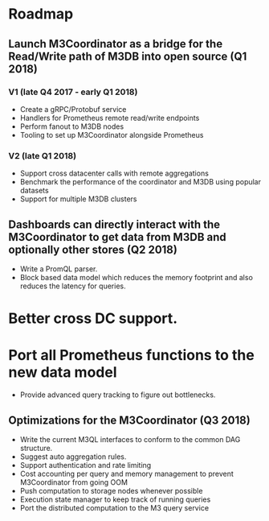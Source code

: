 # Roadmap

## Launch M3Coordinator as a bridge for the Read/Write path of M3DB into open source (Q1 2018) 

### V1 (late Q4 2017 - early Q1 2018)
* Create a gRPC/Protobuf service
* Handlers for Prometheus remote read/write endpoints
* Perform fanout to M3DB nodes
* Tooling to set up M3Coordinator alongside Prometheus

### V2 (late Q1 2018)
* Support cross datacenter calls with remote aggregations
* Benchmark the performance of the coordinator and M3DB using popular datasets
* Support for multiple M3DB clusters


## Dashboards can directly interact with the M3Coordinator to get data from M3DB and optionally other stores (Q2 2018)

* Write a PromQL parser.
* Block based data model which reduces the memory footprint and also reduces the latency for queries.
# Better cross DC support.
# Port all Prometheus functions to the new data model
* Provide advanced query tracking to figure out bottlenecks.

## Optimizations for the M3Coordinator (Q3 2018)
* Write the current M3QL interfaces to conform to the common DAG structure.
* Suggest auto aggregation rules.
* Support authentication and rate limiting
* Cost accounting per query and memory management to prevent M3Coordinator from going OOM
* Push computation to storage nodes whenever possible
* Execution state manager to keep track of running queries
* Port the distributed computation to the M3 query service
